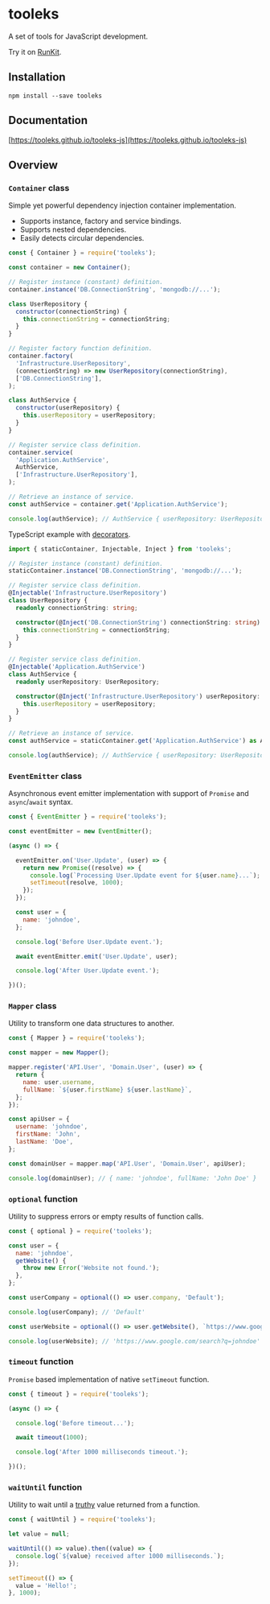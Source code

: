 # tooleks

A set of tools for JavaScript development.

Try it on [RunKit](https://npm.runkit.com/tooleks).

## Installation

```
npm install --save tooleks
```

## Documentation

[https://tooleks.github.io/tooleks-js](https://tooleks.github.io/tooleks-js)

## Overview

### `Container` class

Simple yet powerful dependency injection container implementation. 

* Supports instance, factory and service bindings.
* Supports nested dependencies.
* Easily detects circular dependencies.

```JavaScript
const { Container } = require('tooleks');

const container = new Container();

// Register instance (constant) definition.
container.instance('DB.ConnectionString', 'mongodb://...');

class UserRepository {
  constructor(connectionString) {
    this.connectionString = connectionString;
  }
}

// Register factory function definition.
container.factory(
  'Infrastructure.UserRepository',
  (connectionString) => new UserRepository(connectionString),
  ['DB.ConnectionString'],
);

class AuthService {
  constructor(userRepository) {
    this.userRepository = userRepository;
  }
}

// Register service class definition.
container.service(
  'Application.AuthService',
  AuthService,
  ['Infrastructure.UserRepository'],
);

// Retrieve an instance of service.
const authService = container.get('Application.AuthService');

console.log(authService); // AuthService { userRepository: UserRepository { connectionString: 'mongodb://...' } }
```

TypeScript example with [decorators](https://www.typescriptlang.org/docs/handbook/decorators.html).

```TypeScript
import { staticContainer, Injectable, Inject } from 'tooleks';

// Register instance (constant) definition.
staticContainer.instance('DB.ConnectionString', 'mongodb://...');

// Register service class definition.
@Injectable('Infrastructure.UserRepository')
class UserRepository {
  readonly connectionString: string;

  constructor(@Inject('DB.ConnectionString') connectionString: string) {
    this.connectionString = connectionString;
  }
}

// Register service class definition.
@Injectable('Application.AuthService')
class AuthService {
  readonly userRepository: UserRepository;

  constructor(@Inject('Infrastructure.UserRepository') userRepository: UserRepository) {
    this.userRepository = userRepository;
  }
}

// Retrieve an instance of service.
const authService = staticContainer.get('Application.AuthService') as AuthService;

console.log(authService); // AuthService { userRepository: UserRepository { connectionString: 'mongodb://...' } }
```

### `EventEmitter` class

Asynchronous event emitter implementation with support of `Promise` and `async`/`await` syntax.

```JavaScript
const { EventEmitter } = require('tooleks');

const eventEmitter = new EventEmitter();

(async () => {

  eventEmitter.on('User.Update', (user) => {
    return new Promise((resolve) => {
      console.log(`Processing User.Update event for ${user.name}...`);
      setTimeout(resolve, 1000);
    });
  });

  const user = {
    name: 'johndoe',
  };

  console.log('Before User.Update event.');

  await eventEmitter.emit('User.Update', user);

  console.log('After User.Update event.');

})();
```

### `Mapper` class

Utility to transform one data structures to another.

```JavaScript
const { Mapper } = require('tooleks');

const mapper = new Mapper();

mapper.register('API.User', 'Domain.User', (user) => {
  return {
    name: user.username,
    fullName: `${user.firstName} ${user.lastName}`,
  };
});

const apiUser = {
  username: 'johndoe',
  firstName: 'John',
  lastName: 'Doe',
};

const domainUser = mapper.map('API.User', 'Domain.User', apiUser);

console.log(domainUser); // { name: 'johndoe', fullName: 'John Doe' }
```

### `optional` function

Utility to suppress errors or empty results of function calls.

```JavaScript
const { optional } = require('tooleks');

const user = {
  name: 'johndoe',
  getWebsite() {
    throw new Error('Website not found.');
  },
};

const userCompany = optional(() => user.company, 'Default');

console.log(userCompany); // 'Default'

const userWebsite = optional(() => user.getWebsite(), `https://www.google.com/search?q=${user.name}`);

console.log(userWebsite); // 'https://www.google.com/search?q=johndoe'
```

### `timeout` function

`Promise` based implementation of native `setTimeout` function.

```JavaScript
const { timeout } = require('tooleks');

(async () => {

  console.log('Before timeout...');

  await timeout(1000);

  console.log('After 1000 milliseconds timeout.');

})();
```

### `waitUntil` function

Utility to wait until a [truthy](https://developer.mozilla.org/en-US/docs/Glossary/Truthy) value returned from a function.

```JavaScript
const { waitUntil } = require('tooleks');

let value = null;

waitUntil(() => value).then((value) => {
  console.log(`${value} received after 1000 milliseconds.`);
});

setTimeout(() => {
  value = 'Hello!';
}, 1000);
```
